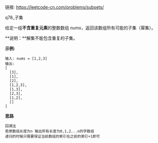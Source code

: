 链接: https://leetcode-cn.com/problems/subsets/

q78_子集

给定一组**不含重复元素**的整数数组 *nums*，返回该数组所有可能的子集（幂集）。

**说明：**解集不能包含重复的子集。

**示例:**

```
输入: nums = [1,2,3]
输出:
[
  [3],
  [1],
  [2],
  [1,2,3],
  [1,3],
  [2,3],
  [1,2],
  []
]
```

**思路**

```
回溯法
若原数组长度为n 输出所有长度为0,1,2...n的字数组
递归的时候只需要保证当前数组的索引在之前的索引+1即可
```





